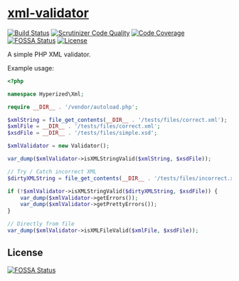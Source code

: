 # [xml-validator](https://packagist.org/packages/hyperized/xml-validator)

[![Build Status](https://travis-ci.org/hyperized/xml-validator.svg?branch=master)](https://travis-ci.org/hyperized/xml-validator) [![Scrutinizer Code Quality](https://scrutinizer-ci.com/g/hyperized/xml-validator/badges/quality-score.png?b=master)](https://scrutinizer-ci.com/g/hyperized/xml-validator/?branch=master) [![Code Coverage](https://scrutinizer-ci.com/g/hyperized/xml-validator/badges/coverage.png?b=master)](https://scrutinizer-ci.com/g/hyperized/xml-validator/?branch=master) [![FOSSA Status](https://app.fossa.io/api/projects/git%2Bgithub.com%2Fhyperized%2Fxml-validator.svg?type=shield)](https://app.fossa.io/projects/git%2Bgithub.com%2Fhyperized%2Fxml-validator?ref=badge_shield) [![License](https://poser.pugx.org/hyperized/xml-validator/license)](https://packagist.org/packages/hyperized/xml-validator)

A simple PHP XML validator.

Example usage:

```php
<?php

namespace Hyperized\Xml;

require __DIR__ . '/vendor/autoload.php';

$xmlString = file_get_contents(__DIR__ . '/tests/files/correct.xml');
$xmlFile = __DIR__ . '/tests/files/correct.xml';
$xsdFile = __DIR__ . '/tests/files/simple.xsd';

$xmlValidator = new Validator();

var_dump($xmlValidator->isXMLStringValid($xmlString, $xsdFile));

// Try / Catch incorrect XML
$dirtyXMLString = file_get_contents(__DIR__ . '/tests/files/incorrect.xml');

if (!$xmlValidator->isXMLStringValid($dirtyXMLString, $xsdFile)) {
    var_dump($xmlValidator->getErrors());
    var_dump($xmlValidator->getPrettyErrors());
}

// Directly from file
var_dump($xmlValidator->isXMLFileValid($xmlFile, $xsdFile));
```

## License
[![FOSSA Status](https://app.fossa.io/api/projects/git%2Bgithub.com%2Fhyperized%2Fxml-validator.svg?type=large)](https://app.fossa.io/projects/git%2Bgithub.com%2Fhyperized%2Fxml-validator?ref=badge_large)
